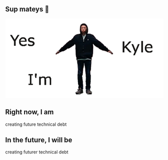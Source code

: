 ## Sup mateys 🦜
![Image of Kyle](https://github.com/zhengkyl/zhengkyl/blob/master/spinsplash.gif)

<!-- [![Top Langs](https://github-readme-stats.vercel.app/api/top-langs/?username=zhengkyl&theme=dracula&layout=compact)](https://github.com/anuraghazra/github-readme-stats) -->

## Right now, I am

creating future technical debt

## In the future, I will be

creating futurer technical debt



